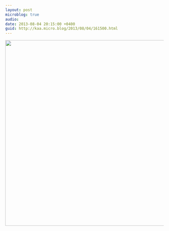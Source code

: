 ```yaml
---
layout: post
microblog: true
audio: 
date: 2013-08-04 20:15:00 +0400
guid: http://kaa.micro.blog/2013/08/04/161500.html
---
```

<img src="https://micro.kaa.bz/uploads/2018/fa774f3c6a.jpg" alt="" width="840" height="590" class="alignnone size-full wp-image-594" />
